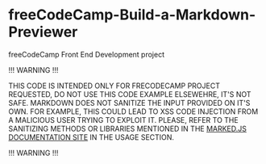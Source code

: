 # freeCodeCamp-Build-a-Markdown-Previewer
freeCodeCamp Front End Development project


!!!  WARNING  !!!

THIS CODE IS INTENDED ONLY FOR FRECODECAMP PROJECT REQUESTED,
DO NOT USE THIS CODE EXAMPLE ELSEWEHRE, IT'S NOT SAFE.
MARKDOWN DOES NOT SANITIZE THE INPUT PROVIDED ON IT'S OWN.
FOR EXAMPLE, THIS COULD LEAD TO XSS CODE INJECTION FROM A
MALICIOUS USER TRYING TO EXPLOIT IT.
PLEASE, REFER TO THE SANITIZING METHODS OR LIBRARIES MENTIONED
IN THE [MARKED.JS DOCUMENTATION SITE](https://marked.js.org/) IN THE USAGE SECTION. 

!!!  WARNING  !!!
